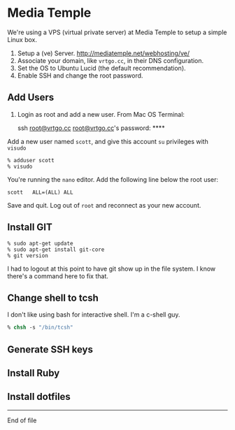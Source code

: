 # Media Temple

We're using a VPS (virtual private server) at Media Temple to setup a simple Linux box.

1. Setup a (ve) Server. http://mediatemple.net/webhosting/ve/
2. Associate your domain, like `vrtgo.cc`, in their DNS configuration.
3. Set the OS to Ubuntu Lucid (the default recommendation).
4. Enable SSH and change the root password.


## Add Users
1. Login as root and add a new user. From Mac OS Terminal:

	ssh root@vrtgo.cc
	root@vrtgo.cc's password: ****

Add a new user named `scott`, and give this account `su` privileges with `visudo`

```
% adduser scott
% visudo
```

You're running the `nano` editor. Add the following line below the root user:

```
scott	ALL=(ALL) ALL
```

Save and quit. Log out of `root` and reconnect as your new account.

## Install GIT

```
% sudo apt-get update
% sudo apt-get install git-core
% git version
```
I had to logout at this point to have git show up in the file system. I know there's a command here to fix that. 

## Change shell to tcsh
I don't like using bash for interactive shell. I'm a c-shell guy.

```csh
% chsh -s "/bin/tcsh"
```

## Generate SSH keys
## Install Ruby
## Install dotfiles


***

End of file


